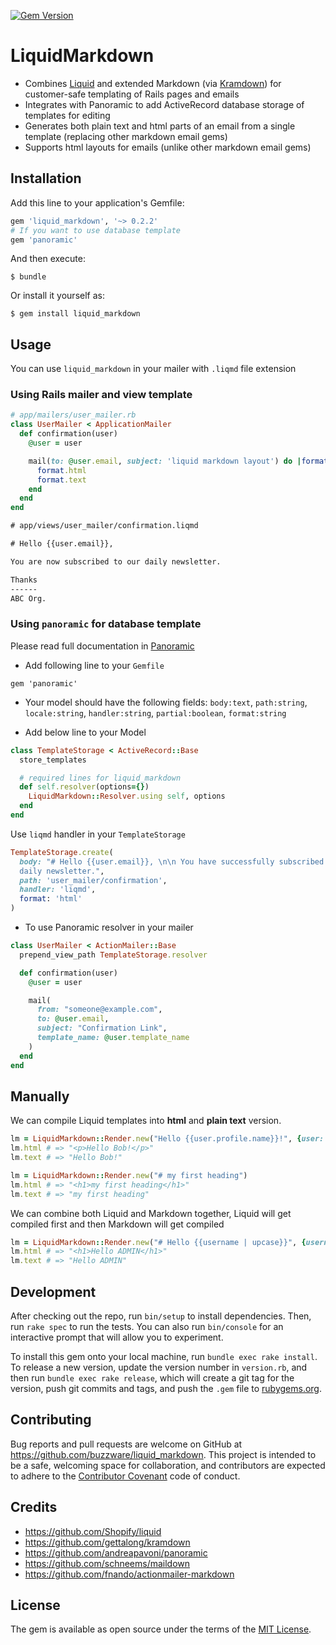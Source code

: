 [![Gem Version](https://badge.fury.io/rb/liquid_markdown.svg)](https://badge.fury.io/rb/liquid_markdown)

# LiquidMarkdown

* Combines [Liquid](https://github.com/Shopify/liquid) and extended Markdown (via [Kramdown](https://github.com/gettalong/kramdown)) for customer-safe templating of Rails pages and emails
* Integrates with Panoramic to add ActiveRecord database storage of templates for editing
* Generates both plain text and html parts of an email from a single template (replacing other markdown email gems)
* Supports html layouts for emails (unlike other markdown email gems)

## Installation

Add this line to your application's Gemfile:

```ruby
gem 'liquid_markdown', '~> 0.2.2'
# If you want to use database template
gem 'panoramic'
```

And then execute:

    $ bundle

Or install it yourself as:

    $ gem install liquid_markdown

## Usage

You can use `liquid_markdown` in your mailer with `.liqmd` file extension

### Using Rails mailer and view template

```ruby
# app/mailers/user_mailer.rb
class UserMailer < ApplicationMailer
  def confirmation(user)
    @user = user

    mail(to: @user.email, subject: 'liquid markdown layout') do |format|
      format.html
      format.text
    end
  end
end
```

```html
# app/views/user_mailer/confirmation.liqmd

# Hello {{user.email}},

You are now subscribed to our daily newsletter.

Thanks
------
ABC Org.
```

### Using `panoramic` for database template

Please read full documentation in [Panoramic](https://github.com/andreapavoni/panoramic/blob/master/README.md)

* Add following line to your `Gemfile`

```
gem 'panoramic'
```

* Your model should have the following fields: `body:text`, `path:string`,
`locale:string`, `handler:string`, `partial:boolean`, `format:string`

* Add below line to your Model

```ruby
class TemplateStorage < ActiveRecord::Base
  store_templates

  # required lines for liquid_markdown
  def self.resolver(options={})
    LiquidMarkdown::Resolver.using self, options
  end
end
```

Use `liqmd` handler in your `TemplateStorage`

```ruby
TemplateStorage.create(
  body: "# Hello {{user.email}}, \n\n You have successfully subscribed to our
  daily newsletter.",
  path: 'user_mailer/confirmation',
  handler: 'liqmd',
  format: 'html'
)
```

* To use Panoramic resolver in your mailer

```ruby
class UserMailer < ActionMailer::Base
  prepend_view_path TemplateStorage.resolver

  def confirmation(user)
    @user = user

    mail(
      from: "someone@example.com",
      to: @user.email,
      subject: "Confirmation Link",
      template_name: @user.template_name
    )
  end
end
```

## Manually

We can compile Liquid templates into **html** and **plain text** version.

```ruby
lm = LiquidMarkdown::Render.new("Hello {{user.profile.name}}!", {user: {profile: {name: 'Bob'}}})
lm.html # => "<p>Hello Bob!</p>"
lm.text # => "Hello Bob!"
```

```ruby
lm = LiquidMarkdown::Render.new("# my first heading") 
lm.html # => "<h1>my first heading</h1>"
lm.text # => "my first heading"
```

We can combine both Liquid and Markdown together, Liquid will get compiled first and then Markdown will get compiled

```ruby
lm = LiquidMarkdown::Render.new("# Hello {{username | upcase}}", {username: 'Admin'})
lm.html # => "<h1>Hello ADMIN</h1>"
lm.text # => "Hello ADMIN"
```

## Development

After checking out the repo, run `bin/setup` to install dependencies. Then, run `rake spec` to run the tests. You can also run `bin/console` for an interactive prompt that will allow you to experiment.

To install this gem onto your local machine, run `bundle exec rake install`. To release a new version, update the version number in `version.rb`, and then run `bundle exec rake release`, which will create a git tag for the version, push git commits and tags, and push the `.gem` file to [rubygems.org](https://rubygems.org).

## Contributing

Bug reports and pull requests are welcome on GitHub at https://github.com/buzzware/liquid_markdown. This project is intended to be a safe, welcoming space for collaboration, and contributors are expected to adhere to the [Contributor Covenant](http://contributor-covenant.org) code of conduct.

## Credits

* https://github.com/Shopify/liquid
* https://github.com/gettalong/kramdown
* https://github.com/andreapavoni/panoramic
* https://github.com/schneems/maildown
* https://github.com/fnando/actionmailer-markdown

## License

The gem is available as open source under the terms of the [MIT License](http://opensource.org/licenses/MIT).

